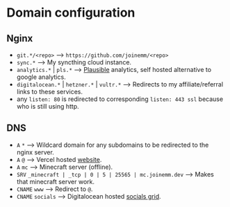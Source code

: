 # Domain configuration

## Nginx

 - `git.*/<repo>` --> `https://github.com/joinemm/<repo>`
 - `sync.*` --> My syncthing cloud instance.
 - `analytics.*` | `pls.*` --> [Plausible](https://plausible.io) analytics, self hosted alternative to google analytics.
 - `digitalocean.*` | `hetzner.*` | `vultr.*` --> Redirects to my affiliate/referral links to these services.
 - any `listen: 80` is redirected to corresponding `listen: 443 ssl` because who is still using http.
 
## DNS

 - `A` `*` --> Wildcard domain for any subdomains to be redirected to the nginx server.
 - `A` `@` --> Vercel hosted [website](https://git.joinemm.dev/website).
 - `A` `mc` --> Minecraft server (offline).
 - `SRV` `_minecraft | _tcp | 0 | 5 | 25565 | mc.joinemm.dev` --> Makes that minecraft server work.
 - `CNAME` `www` --> Redirect to `@`.
 - `CNAME` `socials` --> Digitalocean hosted [socials grid](https://git.joinemm.dev/socials-website).
